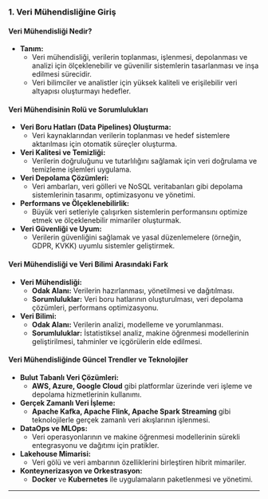 ### **1. Veri Mühendisliğine Giriş**

#### **Veri Mühendisliği Nedir?**

- **Tanım:**
    - Veri mühendisliği, verilerin toplanması, işlenmesi, depolanması ve analizi için ölçeklenebilir ve güvenilir sistemlerin tasarlanması ve inşa edilmesi sürecidir.
    - Veri bilimciler ve analistler için yüksek kaliteli ve erişilebilir veri altyapısı oluşturmayı hedefler.

#### **Veri Mühendisinin Rolü ve Sorumlulukları**

- **Veri Boru Hatları (Data Pipelines) Oluşturma:**
    - Veri kaynaklarından verilerin toplanması ve hedef sistemlere aktarılması için otomatik süreçler oluşturma.
- **Veri Kalitesi ve Temizliği:**
    - Verilerin doğruluğunu ve tutarlılığını sağlamak için veri doğrulama ve temizleme işlemleri uygulama.
- **Veri Depolama Çözümleri:**
    - Veri ambarları, veri gölleri ve NoSQL veritabanları gibi depolama sistemlerinin tasarımı, optimizasyonu ve yönetimi.
- **Performans ve Ölçeklenebilirlik:**
    - Büyük veri setleriyle çalışırken sistemlerin performansını optimize etmek ve ölçeklenebilir mimariler oluşturmak.
- **Veri Güvenliği ve Uyum:**
    - Verilerin güvenliğini sağlamak ve yasal düzenlemelere (örneğin, GDPR, KVKK) uyumlu sistemler geliştirmek.

#### **Veri Mühendisliği ve Veri Bilimi Arasındaki Fark**

- **Veri Mühendisliği:**
    - **Odak Alanı:** Verilerin hazırlanması, yönetilmesi ve dağıtılması.
    - **Sorumluluklar:** Veri boru hatlarının oluşturulması, veri depolama çözümleri, performans optimizasyonu.
- **Veri Bilimi:**
    - **Odak Alanı:** Verilerin analizi, modelleme ve yorumlanması.
    - **Sorumluluklar:** İstatistiksel analiz, makine öğrenmesi modellerinin geliştirilmesi, tahminler ve içgörülerin elde edilmesi.

#### **Veri Mühendisliğinde Güncel Trendler ve Teknolojiler**

- **Bulut Tabanlı Veri Çözümleri:**
    - **AWS, Azure, Google Cloud** gibi platformlar üzerinde veri işleme ve depolama hizmetlerinin kullanımı.
- **Gerçek Zamanlı Veri İşleme:**
    - **Apache Kafka, Apache Flink, Apache Spark Streaming** gibi teknolojilerle gerçek zamanlı veri akışlarının işlenmesi.
- **DataOps ve MLOps:**
    - Veri operasyonlarının ve makine öğrenmesi modellerinin sürekli entegrasyonu ve dağıtımı için pratikler.
- **Lakehouse Mimarisi:**
    - Veri gölü ve veri ambarının özelliklerini birleştiren hibrit mimariler.
- **Konteynerizasyon ve Orkestrasyon:**
    - **Docker** ve **Kubernetes** ile uygulamaların paketlenmesi ve yönetimi.

---

